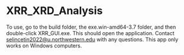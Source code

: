 # XRR_XRD_Analysis
To use, go to the build folder, the exe.win-amd64-3.7 folder, and then double-click XRR_GUI.exe. This should open the application. Contact selincetin2022@u.northwestern.edu with any questions. This app only works on Windows computers. 
